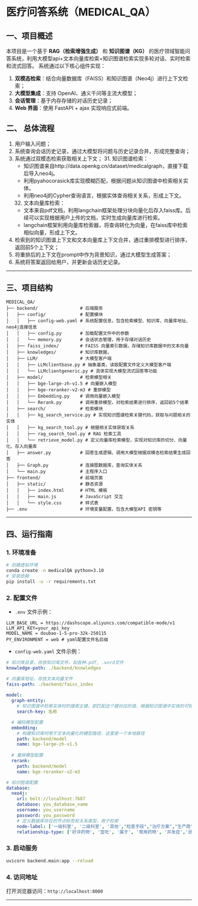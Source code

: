 # 医疗问答系统（MEDICAL_QA）

## 一、项目概述

本项目是一个基于 **RAG（检索增强生成）** 和 **知识图谱（KG）** 的医疗领域智能问答系统，利用大模型api+文本向量库检索+知识图谱检索实现多轮对话、实时检索和流式回答。
系统通过以下核心组件实现：

1. **双模态检索**：结合向量数据库（FAISS）和知识图谱（Neo4j）进行上下文检索；
2. **大模型集成**：支持 OpenAI、通义千问等主流大模型；
3. **会话管理**：基于内存存储的对话历史记录；
4. **Web 界面**：使用 FastAPI + ajax 实现响应式前端。

## 二、 总体流程
1. 用户输入问题；
2. 系统查询会话历史记录，通过大模型将问题与历史记录合并，形成完整查询；
3. 系统通过双模态检索获取相关上下文；
    31. 知识图谱检索：
    - 知识图谱来自http://data.openkg.cn/dataset/medicalgraph，直接下载后导入neo4j。
    - 利用pyahocorasick库实现模糊匹配，根据问题从知识图谱中检索相关实体。
    - 利用neo4j的Cypher查询语言，根据实体查询相关关系，形成上下文。
    32. 文本向量库检索：
    - 文本来自pdf文档，利用langchain框架处理分块向量化后存入faiss库。后续可以实现根据用户上传的文档，实时生成向量库进行检索。
    - langchain框架利用向量库检索器，将查询转化为向量，在faiss库中检索相似向量，形成上下文。
4. 检索到的知识图谱上下文和文本向量库上下文合并，通过重排模型进行排序，返回前5个上下文；
4. 将重排后的上下文在prompt中作为背景知识，通过大模型生成答案；
5. 系统将答案返回给用户，并更新会话历史记录。

---

## 三、项目结构

```
MEDICAL_QA/
├── backend/                # 后端服务
│   ├── config/             # 配置模块
│   │   ├── config-web.yaml # 系统配置信息，包含检索模型、知识库、向量库地址、neo4j连接信息
│   │   ├── config.py       # 加载配置文件中的参数
│   │   └── memory.py       # 会话状态管理，用于存储对话历史
│   ├── faiss_index/        # FAISS 向量索引数据，存储知识库数据中的文本向量
│   ├── knowledges/         # 知识库数据，
│   ├── LLM/                # 大模型客户端
│   │   ├── LLMclientbase.py # 抽象基类，读取配置文件定义大模型客户端
│   │   └── LLMclientgeneric.py # 具体实现大模型流式回答等功能
│   ├── model/              # 检索模型相关
│   │   ├── bge-large-zh-v1.5 # 向量嵌入模型
│   │   ├── bge-reranker-v2-m3 # 重排模型
│   │   ├── Embedding.py    # 调用向量嵌入模型
│   │   └── Rerank.py       # 调用重排模型，对检索结果进行排序，返回前5个结果
│   ├── search/             # 检索模块
│   │   ├── kg_search_service.py # 实现知识图谱检索关键代码，获取与问题相关的实体
│   │   ├── kg_search_tool.py # 根据相关实体获取关系
│   │   ├── rag_search_tool.py # RAG 检索工具
│   │   └── retrieve_model.py # 定义向量库检索模型，实现对知识库的切分、向量化、存入向量库
│   ├── answer.py           # 回答生成逻辑，调用大模型根据双模态检索结果生成回答
│   ├── Graph.py            # 连接图数据库，查询实体关系
│   └── main.py             # 主程序入口
├── frontend/               # 前端页面
│   ├── static/             # 静态资源
│   │   ├── index.html      # HTML 模板
│   │   ├── main.js         # JavaScript 交互
│   │   └── style.css       # 样式表
├── .env                    # 环境变量配置，包含大模型API 密钥等
```

---


## 四、运行指南

### 1. 环境准备

```bash
# 创建虚拟环境
conda create -n medicalQA python=3.10
# 安装依赖
pip install -u -r requirements.txt
```

### 2. 配置文件

- `.env` 文件示例：

```env
LLM_BASE_URL = https://dashscope.aliyuncs.com/compatible-mode/v1
LLM_API_KEY=your_api_key
MODEL_NAME = doubao-1-5-pro-32k-250115
PY_ENVIRONMENT = web # yaml配置文件名后缀
```

- `config-web.yaml` 文件示例：
```yaml
# 知识库目录，存放知识库文件，如各种.pdf, .word文件
knowledge-path: ./backend/knowledges

# 向量库地址，存放文本向量文件
faiss-path: ./backend/faiss_index
 
model:
  graph-entity:
    # 知识图谱中检索实体时的搜索主键，即匹配这个键对应的值，根据知识图谱中实体的可检索属性
    search-key: 名称

  # 编码模型配置
  embedding: 
    # 构建知识库时用于文本向量化的模型路径，这里是一个本地路径
    path: backend/model
    name: bge-large-zh-v1.5
  
  # 重排模型配置
  rerank:
    path: backend/model
    name: bge-reranker-v2-m3

# 知识图谱配置
database:
  neo4j:
    url: bolt://localhost:7687
    database: you_database_name
    username: you_username
    password: you_password
    # 定义数据库存在的节点标签和关系类型，用于检索
    node-label: ['一级科室', '二级科室', '其他',"检查手段","治疗方案","生产商","疾病","症状","药物","食物","食谱"]
    relationship-type: ['好评药物', '宜吃', '属于', '常用药物', '并发症','忌吃','所属科室','推荐食谱','治疗方法','生产药品','症状','诊断建议']
```

### 3. 启动服务

```bash
uvicorn backend.main:app --reload
```

### 4. 访问地址

打开浏览器访问：`http://localhost:8000`

---

